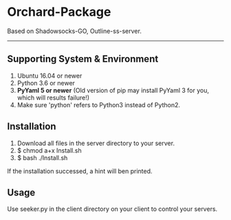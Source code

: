 # Orchard-Package

Based on Shadowsocks-GO, Outline-ss-server.

---

## Supporting System & Environment

1. Ubuntu 16.04 or newer
2. Python 3.6 or newer
3. **PyYaml 5 or newer** (Old version of pip may install PyYaml 3 for you, which will results failure!)
4. Make sure 'python' refers to Python3 instead of Python2.

## Installation

1. Download all files in the server directory to your server.
2. $ chmod a+x Install.sh
3. $ bash ./Install.sh

If the installation successed, a hint will ben printed.

## Usage

Use seeker.py in the client directory on your client to control your servers.
